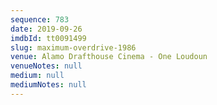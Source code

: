 ```yaml
---
sequence: 783
date: 2019-09-26
imdbId: tt0091499
slug: maximum-overdrive-1986
venue: Alamo Drafthouse Cinema - One Loudoun
venueNotes: null
medium: null
mediumNotes: null
---
```

